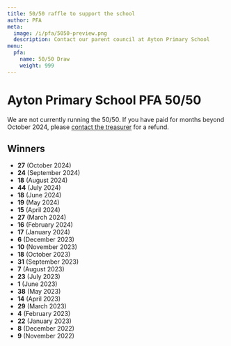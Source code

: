 ```yaml
---
title: 50/50 raffle to support the school
author: PFA
meta:
  image: /i/pfa/5050-preview.png
  description: Contact our parent council at Ayton Primary School
menu:
  pfa:
    name: 50/50 Draw
    weight: 999
---
```


# Ayton Primary School PFA 50/50

We are not currently running the 50/50. If you have paid for months beyond October 2024, please [contact the treasurer](mailto:treasurer@pfa.aytonprimary.com) for a refund.

## Winners

* **27** (October 2024)
* **24** (September 2024)
* **18** (August 2024)
* **44** (July 2024)
* **18** (June 2024)
* **19** (May 2024)
* **15** (April 2024)
* **27** (March 2024)
* **16** (February 2024)
* **17** (January 2024)
* **6** (December 2023)
* **10** (November 2023)
* **18** (October 2023)
* **31** (September 2023)
* **7** (August 2023)
* **23** (July 2023)
* **1** (June 2023)
* **38** (May 2023)
* **14** (April 2023)
* **29** (March 2023)
* **4** (February 2023)
* **22** (January 2023)
* **8** (December 2022)
* **9** (November 2022)
